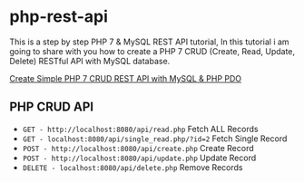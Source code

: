 # php-rest-api
This is a step by step PHP 7 & MySQL REST API tutorial, In this tutorial i am going to share with you how to create a PHP 7 CRUD (Create, Read, Update, Delete) RESTful API with MySQL database.

[Create Simple PHP 7 CRUD REST API with MySQL & PHP PDO](https://www.positronx.io/create-simple-php-crud-rest-api-with-mysql-php-pdo/)

## PHP CRUD API
* `GET - http://localhost:8080/api/read.php` Fetch ALL Records
* `GET - localhost:8080/api/single_read.php/?id=2` Fetch Single Record
* `POST - http://localhost:8080/api/create.php` Create Record
* `POST - http://localhost:8080/api/update.php` Update Record
* `DELETE - localhost:8080/api/delete.php` Remove Records

